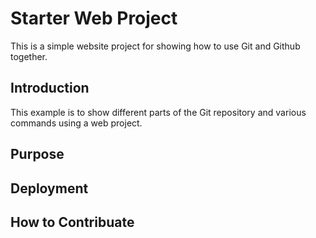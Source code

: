 # Starter Web Project

This is a simple website project for showing how to use Git and Github together.

## Introduction

This example is to show different parts of the Git repository and various commands using a web project.

## Purpose

## Deployment

## How to Contribuate
